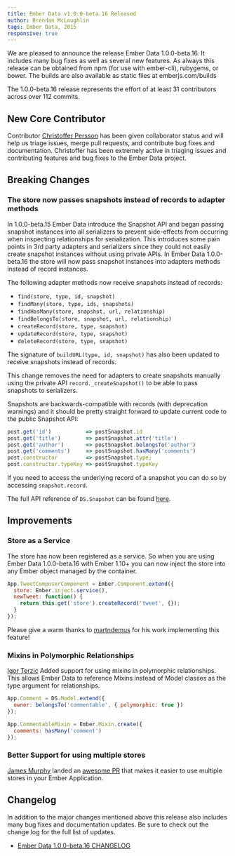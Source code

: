 ```yaml
---
title: Ember Data v1.0.0-beta.16 Released
author: Brendan McLoughlin
tags: Ember Data, 2015
responsive: true
---
```



We are pleased to announce the release Ember Data 1.0.0-beta.16. It
includes many bug fixes as well as several new features. As always
this release can be obtained from npm (for use with ember-cli),
rubygems, or bower. The builds are also available as static files at
emberjs.com/builds

The 1.0.0-beta.16 release represents the effort of at least 31
contributors across over 112 commits.

## New Core Contributor

Contributor [Christoffer Persson][wecc] has been given collaborator
status and will help us triage issues, merge pull requests, and
contribute bug fixes and documentation. Christoffer has been extremely
active in triaging issues and contributing features and bug fixes to
the Ember Data project.

## Breaking Changes

### The store now passes snapshots instead of records to adapter methods

In 1.0.0-beta.15 Ember Data introduce the Snapshot API and began
passing snapshot instances into all serializers to prevent
side-effects from occurring when inspecting relationships for
serialization. This introduces some pain points in 3rd party adapters
and serializers since they could not easily create snapshot instances
without using private APIs. In Ember Data 1.0.0-beta.16 the
store will now pass snapshot instances into adapters methods instead
of record instances.

The following adapter methods now receive snapshots instead of records:

- `find(store, type, id, snapshot)`
- `findMany(store, type, ids, snapshots)`
- `findHasMany(store, snapshot, url, relationship)`
- `findBelongsTo(store, snapshot, url, relationship)`
- `createRecord(store, type, snapshot)`
- `updateRecord(store, type, snapshot)`
- `deleteRecord(store, type, snapshot)`

The signature of `buildURL(type, id, snapshot)` has also been updated to receive
snapshots instead of records.

This change removes the need for adapters to create snapshots manually using the
private API `record._createSnapshot()` to be able to pass snapshots to
serializers.

Snapshots are backwards-compatible with records (with deprecation warnings) and
it should be pretty straight forward to update current code to the public
Snapshot API:

```js
post.get('id')           => postSnapshot.id
post.get('title')        => postSnapshot.attr('title')
post.get('author')       => postSnapshot.belongsTo('author')
post.get('comments')     => postSnapshot.hasMany('comments')
post.constructor         => postSnapshot.type;
post.constructor.typeKey => postSnapshot.typeKey
```

If you need to access the underlying record of a snapshot you can do so by
accessing `snapshot.record`.

The full API reference of `DS.Snapshot` can be found [here](http://emberjs.com/api/data/classes/DS.Snapshot.html).

## Improvements


### Store as a Service

The store has now been registered as a service. So when you are using
Ember Data 1.0.0-beta.16 with Ember 1.10+ you can now inject the store
into any Ember object managed by the container.

```js
App.TweetComposerComponent = Ember.Component.extend({
  store: Ember.inject.service(),
  newTweet: function() {
    return this.get('store').createRecord('tweet', {});
  }
});
```

Please give a warm thanks to [martndemus][martndemus] for his
work implementing this feature!

### Mixins in Polymorphic Relationships

[Igor Terzic][igorT] Added support for using mixins in polymorphic
relationships. This allows Ember Data to reference Mixins instead of
Model classes as the type argument for relationships.

```js
App.Comment = DS.Model.extend({
  owner: belongsTo('commentable', { polymorphic: true })
});

App.CommentableMixin = Ember.Mixin.create({
  comments: hasMany('comment')
});
```

### Better Support for using multiple stores

[James Murphy][jmurphyau] landed an
[awesome PR](https://github.com/emberjs/data/pull/2617) that makes it
easier to use multiple stores in your Ember Application.

## Changelog

In addition to the major changes mentioned above this release also
includes many bug fixes and documentation updates. Be sure to check
out the change log for the full list of updates.

+ [Ember Data 1.0.0-beta.16 CHANGELOG](https://github.com/emberjs/data/blob/v1.0.0-beta.16/CHANGELOG.md)


<!-- Links -->
[wecc]: https://github.com/wecc
[martndemus]: https://github.com/martndemus
[jmurphyau]: https://github.com/jmurphyau
[igorT]: https://github.com/igorT
